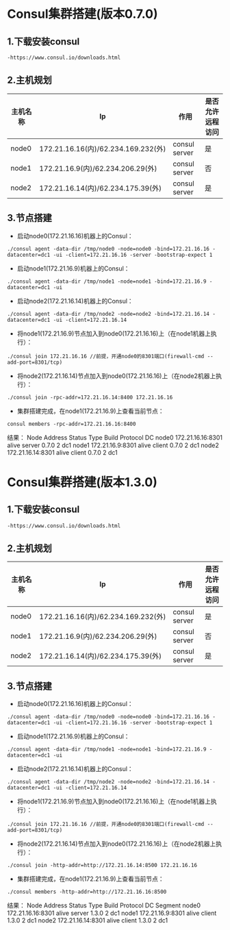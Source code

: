 Consul集群搭建(版本0.7.0)
===
1.下载安装consul
---
	-https://www.consul.io/downloads.html

2.主机规划
---
| 主机名称| Ip | 作用 |是否允许远程访问|
| ------ | ------ | ------ | ------ |
| node0 | 172.21.16.16(内)/62.234.169.232(外) | consul server | 是 |
| node1 | 172.21.16.9(内)/62.234.206.29(外) | consul server | 否 |
| node2 | 172.21.16.14(内)/62.234.175.39(外) | consul server | 是 |

3.节点搭建
---
- 启动node0(172.21.16.16)机器上的Consul：
```
./consul agent -data-dir /tmp/node0 -node=node0 -bind=172.21.16.16 -datacenter=dc1 -ui -client=172.21.16.16 -server -bootstrap-expect 1
```
- 启动node1(172.21.16.9)机器上的Consul：
```
./consul agent -data-dir /tmp/node1 -node=node1 -bind=172.21.16.9 -datacenter=dc1 -ui
```
- 启动node2(172.21.16.14)机器上的Consul：
```
./consul agent -data-dir /tmp/node2 -node=node2 -bind=172.21.16.14 -datacenter=dc1 -ui -client=172.21.16.14
```
- 将node1(172.21.16.9)节点加入到node0(172.21.16.16)上（在node1机器上执行）：
```
./consul join 172.21.16.16 //前提，开通node0的8301端口(firewall-cmd --add-port=8301/tcp)
```
- 将node2(172.21.16.14)节点加入到node0(172.21.16.16)上（在node2机器上执行）：
```
./consul join -rpc-addr=172.21.16.14:8400 172.21.16.16
```
- 集群搭建完成，在node1(172.21.16.9)上查看当前节点：
```
consul members -rpc-addr=172.21.16.16:8400
```
结果：
Node   Address            Status  Type    Build  Protocol  DC
node0  172.21.16.16:8301  alive   server  0.7.0  2         dc1
node1  172.21.16.9:8301   alive   client  0.7.0  2         dc1
node2  172.21.16.14:8301  alive   client  0.7.0  2         dc1


Consul集群搭建(版本1.3.0)
===
1.下载安装consul
---
	-https://www.consul.io/downloads.html

2.主机规划
---
| 主机名称| Ip | 作用 |是否允许远程访问|
| ------ | ------ | ------ | ------ |
| node0 | 172.21.16.16(内)/62.234.169.232(外) | consul server | 是 |
| node1 | 172.21.16.9(内)/62.234.206.29(外) | consul server | 否 |
| node2 | 172.21.16.14(内)/62.234.175.39(外) | consul server | 是 |

3.节点搭建
---
- 启动node0(172.21.16.16)机器上的Consul：
```
./consul agent -data-dir /tmp/node0 -node=node0 -bind=172.21.16.16 -datacenter=dc1 -ui -client=172.21.16.16 -server -bootstrap-expect 1
```
- 启动node1(172.21.16.9)机器上的Consul：
```
./consul agent -data-dir /tmp/node1 -node=node1 -bind=172.21.16.9 -datacenter=dc1 -ui
```
- 启动node2(172.21.16.14)机器上的Consul：
```
./consul agent -data-dir /tmp/node2 -node=node2 -bind=172.21.16.14 -datacenter=dc1 -ui -client=172.21.16.14
```
- 将node1(172.21.16.9)节点加入到node0(172.21.16.16)上（在node1机器上执行）：
```
./consul join 172.21.16.16 //前提，开通node0的8301端口(firewall-cmd --add-port=8301/tcp)
```
- 将node2(172.21.16.14)节点加入到node0(172.21.16.16)上（在node2机器上执行）：
```
./consul join -http-addr=http://172.21.16.14:8500 172.21.16.16
```
- 集群搭建完成，在node1(172.21.16.9)上查看当前节点：
```
./consul members -http-addr=http://172.21.16.16:8500
```
结果：
Node   Address            Status  Type    Build  Protocol  DC   Segment
node0  172.21.16.16:8301  alive   server  1.3.0  2         dc1  <all>
node1  172.21.16.9:8301   alive   client  1.3.0  2         dc1  <default>
node2  172.21.16.14:8301  alive   client  1.3.0  2         dc1  <default>